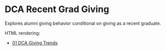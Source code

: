 # DCA Recent Grad Giving

Explores alumni giving behavior conditional on giving as a recent graduate.

HTML rendering:

  * [01 DCA Giving Trends](https://phively.github.io/ksm-stats/2019-DCA-recent-grad-giving/01%20DCA%20Giving%20Trends.nb.html)